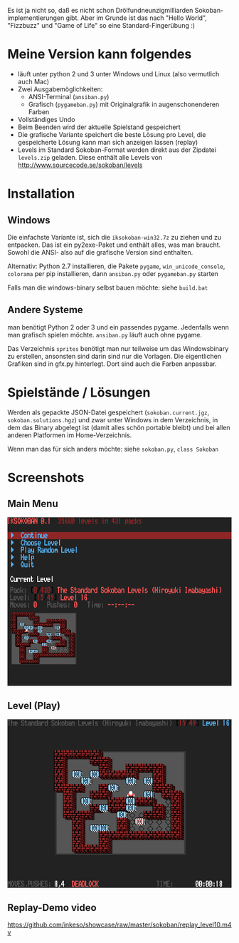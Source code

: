 Es ist ja nicht so, daß es nicht schon Drölfundneunzigmilliarden Sokoban-implementierungen gibt.
Aber im Grunde ist das nach "Hello World", "Fizzbuzz" und "Game of Life" so eine Standard-Fingerübung :)

Meine Version kann folgendes
============================

 - läuft unter python 2 und 3 unter Windows und Linux (also vermutlich auch Mac)
 - Zwei Ausgabemöglichkeiten:
   - ANSI-Terminal (`ansiban.py`)
   - Grafisch (`pygameban.py`) mit Originalgrafik in augenschonenderen Farben
 - Vollständiges Undo
 - Beim Beenden wird der aktuelle Spielstand gespeichert
 - Die grafische Variante speichert die beste Lösung pro Level, die gespeicherte Lösung kann man sich anzeigen lassen (replay)
 - Levels im Standard Sokoban-Format werden direkt aus der Zipdatei `levels.zip` geladen. Diese enthält alle Levels von http://www.sourcecode.se/sokoban/levels


Installation
============

Windows
-------

Die einfachste Variante ist, sich die `iksokoban-win32.7z` zu ziehen und zu entpacken. Das ist ein py2exe-Paket und enthält alles, was man braucht.
Sowohl die ANSI- also auf die grafische Version sind enthalten.

Alternativ: Python 2.7 installieren, die Pakete `pygame`, `win_unicode_console`, `colorama` per pip installieren, dann `ansiban.py` oder `pygameban.py` starten

Falls man die windows-binary selbst bauen möchte: siehe `build.bat`

Andere Systeme
--------------

man benötigt Python 2 oder 3 und ein passendes pygame. Jedenfalls wenn man grafisch spielen möchte. `ansiban.py` läuft auch ohne pygame.

Das Verzeichnis `sprites` benötigt man nur teilweise um das Windowsbinary zu erstellen, ansonsten sind darin sind nur die Vorlagen.
Die eigentlichen Grafiken sind in gfx.py hinterlegt. Dort sind auch die Farben anpassbar.


Spielstände / Lösungen
======================

Werden als gepackte JSON-Datei gespeichert (`sokoban.current.jgz`, `sokoban.solutions.hgz`) und zwar unter Windows in dem Verzeichnis, in dem das Binary abgelegt ist
(damit alles schön portable bleibt) und bei allen anderen Platformen im Home-Verzeichnis.

Wenn man das für sich anders möchte: siehe `sokoban.py`, `class Sokoban`

Screenshots
===========

Main Menu
---------
![Screenshot 1](https://github.com/inkeso/showcase/raw/master/sokoban/screenshot01.png)

Level (Play)
------------
![Screenshot 2](https://github.com/inkeso/showcase/raw/master/sokoban/screenshot02.png)

Replay-Demo video
-----------------
https://github.com/inkeso/showcase/raw/master/sokoban/replay_level10.m4v

